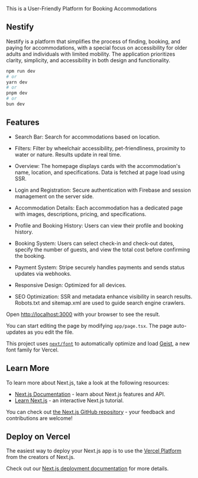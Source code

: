 This is a User-Friendly Platform for Booking Accommodations

## Nestify

Nestify is a platform that simplifies the process of finding, booking, and paying for accommodations, with a special focus on accessibility for older adults and individuals with limited mobility. The application prioritizes clarity, simplicity, and accessibility in both design and functionality.

```bash
npm run dev
# or
yarn dev
# or
pnpm dev
# or
bun dev
```

## Features

- Search Bar: Search for accommodations based on location.

- Filters: Filter by wheelchair accessibility, pet-friendliness, proximity to water or nature. Results update in real time.

- Overview: The homepage displays cards with the accommodation's name, location, and specifications. Data is fetched at page load using SSR.

- Login and Registration: Secure authentication with Firebase and session management on the server side.

- Accommodation Details: Each accommodation has a dedicated page with images, descriptions, pricing, and specifications.

- Profile and Booking History: Users can view their profile and booking history.

- Booking System: Users can select check-in and check-out dates, specify the number of guests, and view the total cost before confirming the booking.

- Payment System: Stripe securely handles payments and sends status updates via webhooks.

- Responsive Design: Optimized for all devices.

- SEO Optimization: SSR and metadata enhance visibility in search results. Robots.txt and sitemap.xml are used to guide search engine crawlers.

Open [http://localhost:3000](http://localhost:3000) with your browser to see the result.

You can start editing the page by modifying `app/page.tsx`. The page auto-updates as you edit the file.

This project uses [`next/font`](https://nextjs.org/docs/app/building-your-application/optimizing/fonts) to automatically optimize and load [Geist](https://vercel.com/font), a new font family for Vercel.

## Learn More

To learn more about Next.js, take a look at the following resources:

- [Next.js Documentation](https://nextjs.org/docs) - learn about Next.js features and API.
- [Learn Next.js](https://nextjs.org/learn) - an interactive Next.js tutorial.

You can check out [the Next.js GitHub repository](https://github.com/vercel/next.js) - your feedback and contributions are welcome!

## Deploy on Vercel

The easiest way to deploy your Next.js app is to use the [Vercel Platform](https://vercel.com/new?utm_medium=default-template&filter=next.js&utm_source=create-next-app&utm_campaign=create-next-app-readme) from the creators of Next.js.

Check out our [Next.js deployment documentation](https://nextjs.org/docs/app/building-your-application/deploying) for more details.
